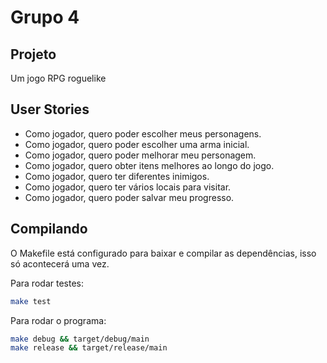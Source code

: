 # Grupo 4
## Projeto
Um jogo RPG roguelike
## User Stories
- Como jogador, quero poder escolher meus personagens.
- Como jogador, quero poder escolher uma arma inicial.
- Como jogador, quero poder melhorar meu personagem.
- Como jogador, quero obter itens melhores ao longo do jogo.
- Como jogador, quero ter diferentes inimigos.
- Como jogador, quero ter vários locais para visitar.
- Como jogador, quero poder salvar meu progresso.
## Compilando
O Makefile está configurado para baixar e compilar as dependências, isso só acontecerá uma vez.

Para rodar testes:
```sh
make test
```
Para rodar o programa:
```sh
make debug && target/debug/main
make release && target/release/main
```